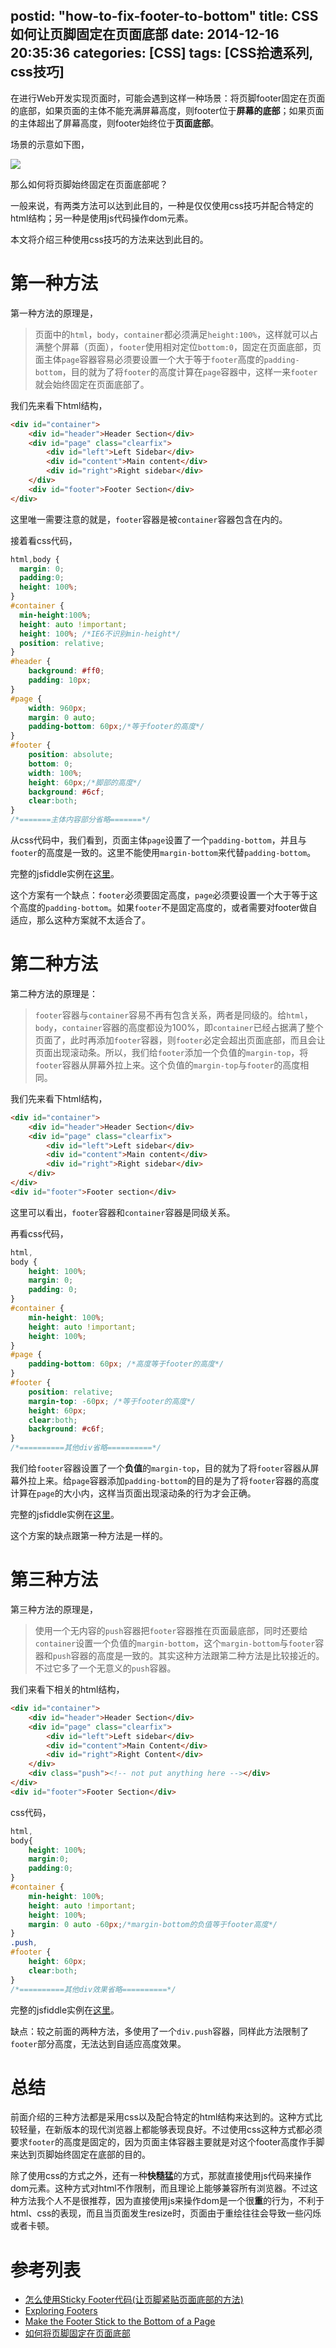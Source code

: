 postid: "how-to-fix-footer-to-bottom"
title: CSS如何让页脚固定在页面底部
date: 2014-12-16 20:35:36
categories: [CSS]
tags: [CSS拾遗系列, css技巧]
---

在进行Web开发实现页面时，可能会遇到这样一种场景：将页脚footer固定在页面的底部，如果页面的主体不能充满屏幕高度，则footer位于**屏幕的底部**；如果页面的主体超出了屏幕高度，则footer始终位于**页面底部**。

场景的示意如下图，

![](http://7xkwt1.com1.z0.glb.clouddn.com/CSS如何让页脚固定在页面底部-001.png)

那么如何将页脚始终固定在页面底部呢？

一般来说，有两类方法可以达到此目的，一种是仅仅使用css技巧并配合特定的html结构；另一种是使用js代码操作dom元素。

本文将介绍三种使用css技巧的方法来达到此目的。

# 第一种方法

第一种方法的原理是，

> 页面中的`html`，`body`，`container`都必须满足`height:100%`，这样就可以占满整个屏幕（页面），`footer`使用相对定位`bottom:0`，固定在页面底部，页面主体`page`容器容易必须要设置一个大于等于`footer`高度的`padding-bottom`，目的就为了将`footer`的高度计算在`page`容器中，这样一来`footer`就会始终固定在页面底部了。

我们先来看下html结构，

```html
<div id="container">
    <div id="header">Header Section</div>
    <div id="page" class="clearfix">
        <div id="left">Left Sidebar</div>
        <div id="content">Main content</div>
        <div id="right">Right sidebar</div>
    </div>
    <div id="footer">Footer Section</div>
</div>
```

这里唯一需要注意的就是，`footer`容器是被`container`容器包含在内的。

接着看css代码，

```css
html,body {
  margin: 0;
  padding:0;
  height: 100%;
}
#container {
  min-height:100%;
  height: auto !important;
  height: 100%; /*IE6不识别min-height*/
  position: relative;
}
#header {
    background: #ff0;
    padding: 10px;
}
#page {
    width: 960px;
    margin: 0 auto;
    padding-bottom: 60px;/*等于footer的高度*/
}
#footer {
    position: absolute;
    bottom: 0;
    width: 100%;
    height: 60px;/*脚部的高度*/
    background: #6cf;
    clear:both;
}
/*=======主体内容部分省略=======*/
```

从css代码中，我们看到，页面主体`page`设置了一个`padding-bottom`，并且与`footer`的高度是一致的。这里不能使用`margin-bottom`来代替`padding-bottom`。

完整的jsfiddle实例在[这里](http://jsfiddle.net/gejiawen/19bjc7yz/)。

这个方案有一个缺点：`footer`必须要固定高度，`page`必须要设置一个大于等于这个高度的`padding-bottom`。如果`footer`不是固定高度的，或者需要对footer做自适应，那么这种方案就不太适合了。

# 第二种方法

第二种方法的原理是：

> `footer`容器与`container`容易不再有包含关系，两者是同级的。给`html`，`body`，`container`容器的高度都设为100%，即`container`已经占据满了整个页面了，此时再添加`footer`容器，则`footer`必定会超出页面底部，而且会让页面出现滚动条。所以，我们给`footer`添加一个负值的`margin-top`，将`footer`容器从屏幕外拉上来。这个负值的`margin-top`与`footer`的高度相同。

我们先来看下html结构，

```html
<div id="container">
    <div id="header">Header Section</div>
    <div id="page" class="clearfix">
        <div id="left">Left sidebar</div>
        <div id="content">Main content</div>
        <div id="right">Right sidebar</div>
    </div>
</div>
<div id="footer">Footer section</div>
```

这里可以看出，`footer`容器和`container`容器是同级关系。

再看css代码，

```css
html,
body {
    height: 100%;
    margin: 0;
    padding: 0;
}
#container {
    min-height: 100%;
    height: auto !important;
    height: 100%;
}
#page {
    padding-bottom: 60px; /*高度等于footer的高度*/
}
#footer {
    position: relative;
    margin-top: -60px; /*等于footer的高度*/
    height: 60px;
    clear:both;
    background: #c6f;
}
/*==========其他div省略==========*/
```

我们给`footer`容器设置了一个**负值**的`margin-top`，目的就为了将`footer`容器从屏幕外拉上来。给`page`容器添加`padding-bottom`的目的是为了将`footer`容器的高度计算在`page`的大小内，这样当页面出现滚动条的行为才会正确。

完整的jsfiddle实例在[这里](http://jsfiddle.net/gejiawen/4npL8uLr/)。

这个方案的缺点跟第一种方法是一样的。

# 第三种方法

第三种方法的原理是，

> 使用一个无内容的`push`容器把`footer`容器推在页面最底部，同时还要给`container`设置一个负值的`margin-bottom`，这个`margin-bottom`与`footer`容器和`push`容器的高度是一致的。其实这种方法跟第二种方法是比较接近的。不过它多了一个无意义的`push`容器。

我们来看下相关的html结构，

```html
<div id="container">
    <div id="header">Header Section</div>
    <div id="page" class="clearfix">
        <div id="left">Left sidebar</div>
        <div id="content">Main Content</div>
        <div id="right">Right Content</div>
    </div>
    <div class="push"><!-- not put anything here --></div>
</div>
<div id="footer">Footer Section</div>
```

css代码，

```css
html,
body{
    height: 100%;
    margin:0;
    padding:0;
}
#container {
    min-height: 100%;
    height: auto !important;
    height: 100%;
    margin: 0 auto -60px;/*margin-bottom的负值等于footer高度*/
}
.push,
#footer {
    height: 60px;
    clear:both;
}
/*==========其他div效果省略==========*/
```

完整的jsfiddle实例在[这里](http://jsfiddle.net/gejiawen/om5uf2hu/)。

缺点：较之前面的两种方法，多使用了一个`div.push`容器，同样此方法限制了`footer`部分高度，无法达到自适应高度效果。

# 总结

前面介绍的三种方法都是采用css以及配合特定的html结构来达到的。这种方式比较轻量，在新版本的现代浏览器上都能够表现良好。不过使用css这种方式都必须要求`footer`的高度是固定的，因为页面主体容器主要就是对这个footer高度作手脚来达到页脚始终固定在底部的目的。

除了使用css的方式之外，还有一种**快糙猛**的方式，那就直接使用js代码来操作dom元素。这种方式对html不作限制，而且理论上能够兼容所有浏览器。不过这种方法我个人不是很推荐，因为直接使用js来操作dom是一个很**重**的行为，不利于html、css的表现，而且当页面发生resize时，页面由于重绘往往会导致一些闪烁或者卡顿。

# 参考列表

- [怎么使用Sticky Footer代码(让页脚紧贴页面底部的方法)](http://www.cnblogs.com/rippleyong/archive/2009/11/05/1596526.html)
- [Exploring Footers](http://alistapart.com/article/footers)
- [Make the Footer Stick to the Bottom of a Page](http://ryanfait.com/resources/footer-stick-to-bottom-of-page/)
- [如何将页脚固定在页面底部](http://www.w3cplus.com/css/css-sticky-foot-at-bottom-of-the-page)



